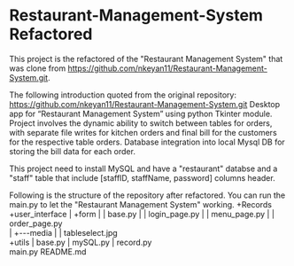 # Restaurant-Management-System Refactored
This project is the refactored of the "Restaurant Management System" that was clone from https://github.com/nkeyan11/Restaurant-Management-System.git.

The following introduction quoted from the original repository: https://github.com/nkeyan11/Restaurant-Management-System.git
Desktop app for “Restaurant Management System” using python Tkinter module. Project involves the dynamic ability to switch between tables for orders, with separate file writes for kitchen orders and final bill for the customers for the respective table orders. Database integration into local Mysql DB for storing the bill data for each order.

This project need to install MySQL and have a "restaurant" databse and a "staff" table that include [staffID, staffName, password] columns header. 

Following is the structure of the repository after refactored. You can run the main.py to let the "Restaurant Management System" working.
+Records     
+user_interface
|   +form
|   |   base.py
|   |   login_page.py
|   |   menu_page.py
|   |   order_page.py         
|   +---media
|   |   tableselect.jpg         
+utils
|   base.py
|   mySQL.py
|   record.py  
main.py
README.md
